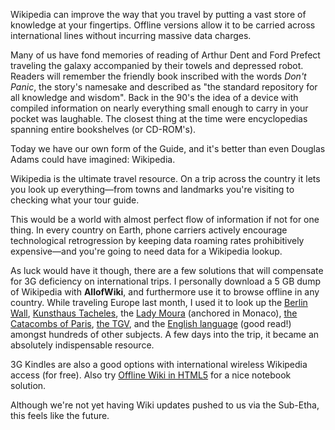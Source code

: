 <p class="subheading">Wikipedia can improve the way that you travel by putting a vast store of knowledge at your fingertips. Offline versions allow it to be carried across international lines without incurring massive data charges.</p>

Many of us have fond memories of reading of Arthur Dent and Ford Prefect traveling the galaxy accompanied by their towels and depressed robot. Readers will remember the friendly book inscribed with the words _Don't Panic_, the story's namesake and described as "the standard repository for all knowledge and wisdom". Back in the 90's the idea of a device with compiled information on nearly everything small enough to carry in your pocket was laughable. The closest thing at the time were encyclopedias spanning entire bookshelves (or CD-ROM's).

Today we have our own form of the Guide, and it's better than even Douglas Adams could have imagined: Wikipedia.

Wikipedia is the ultimate travel resource. On a trip across the country it lets you look up everything&mdash;from towns and landmarks you're visiting to checking what your tour guide.

This would be a world with almost perfect flow of information if not for one thing. In every country on Earth, phone carriers actively encourage technological retrogression by keeping data roaming rates prohibitively expensive&mdash;and you're going to need data for a Wikipedia lookup.

As luck would have it though, there are a few solutions that will compensate for 3G deficiency on international trips. I personally download a 5 GB dump of Wikipedia with **AllofWiki**, and furthermore use it to browse offline in any country. While traveling Europe last month, I used it to look up the [Berlin Wall](http://en.wikipedia.org/wiki/Berlin_wall), [Kunsthaus Tacheles](http://en.wikipedia.org/wiki/Kunsthaus_Tacheles), the [Lady Moura](http://en.wikipedia.org/wiki/Lady_Moura) (anchored in Monaco), [the Catacombs of Paris](http://en.wikipedia.org/wiki/Catacombs_of_paris), [the TGV](http://en.wikipedia.org/wiki/Tgv), and the [English language](http://en.wikipedia.org/wiki/English_language) (good read!) amongst hundreds of other subjects. A few days into the trip, it became an absolutely indispensable resource.

3G Kindles are also a good options with international wireless Wikipedia access (for free). Also try [Offline Wiki in HTML5](http://offline-wiki.googlecode.com/git/app.html) for a nice notebook solution.

Although we're not yet having Wiki updates pushed to us via the Sub-Etha, this feels like the future.
